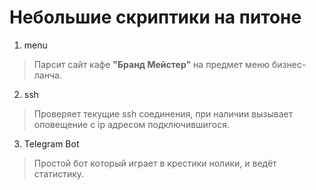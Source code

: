 Небольшие скриптики на питоне
=============================

1. menu
> Парсит сайт кафе **"Бранд Мейстер"** на предмет меню бизнес-ланча.

2. ssh
> Проверяет текущие ssh соединения, при наличии вызывает оповещение с ip адресом подключившигося.

3. Telegram Bot
> Простой бот который играет в крестики нолики, и ведёт статистику.
